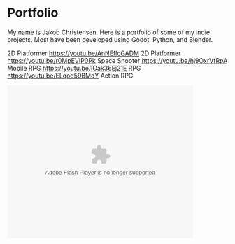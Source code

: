# Portfolio
My name is Jakob Christensen. Here is a portfolio of some of my indie projects. Most have been developed using Godot, Python, and Blender.

2D Platformer
https://youtu.be/AnNEflcGADM 2D Platformer
https://youtu.be/r0MpEVIP0Pk Space Shooter
https://youtu.be/hj9OxrVfRpA Mobile RPG
https://youtu.be/IOak36Ej21E RPG
https://youtu.be/ELqod59BMdY Action RPG


<object width="425" height="350">
  <param name="movie" value="https://youtu.be/AnNEflcGADM" />
  <param name="wmode" value="transparent" />
  <embed src="https://youtu.be/AnNEflcGADM"
         type="application/x-shockwave-flash"
         wmode="transparent" width="425" height="350" />
</object>
